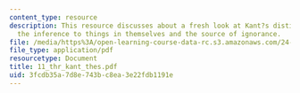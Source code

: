 ```yaml
---
content_type: resource
description: This resource discusses about a fresh look at Kant?s distinction, ignorance,
  the inference to things in themselves and the source of ignorance.
file: /media/https%3A/open-learning-course-data-rc.s3.amazonaws.com/24-201-topics-in-the-history-of-philosophy-kant-fall-2005/3fcdb35a7d8e743bc8ea3e22fdb1191e_11_thr_kant_thes.pdf
file_type: application/pdf
resourcetype: Document
title: 11_thr_kant_thes.pdf
uid: 3fcdb35a-7d8e-743b-c8ea-3e22fdb1191e
---
```

